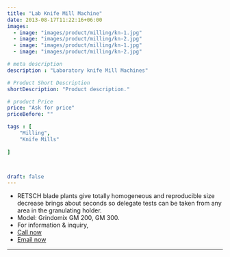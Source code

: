 ```yaml
---
title: "Lab Knife Mill Machine"
date: 2013-08-17T11:22:16+06:00
images: 
  - image: "images/product/milling/kn-1.jpg"
  - image: "images/product/milling/kn-2.jpg"
  - image: "images/product/milling/kn-1.jpg"
  - image: "images/product/milling/kn-2.jpg"

# meta description
description : "Laboratory knife Mill Machines"

# Product Short Description
shortDescription: "Product description."

# product Price
price: "Ask for price"
priceBefore: ""

tags : [
    "Milling", 
    "Knife Mills"
    
]



draft: false
---
```


* RETSCH blade plants give totally homogeneous and reproducible size decrease brings about seconds so delegate tests can be taken from any area in the granulating holder.
* Model: Grindomix GM 200, GM 300. 
* For information & inquiry,
* [Call now](callto:+8801517182063)
* [Email now](mailto:sales@enviotech.com.bd)
***
